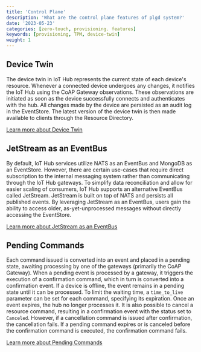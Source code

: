 ```yaml
---
title: 'Control Plane'
description: 'What are the control plane features of plgd system?'
date: '2023-05-23'
categories: [zero-touch, provisioning. features]
keywords: [provisioning, TPM, device-twin]
weight: 1
---
```


## Device Twin

The device twin in IoT Hub represents the current state of each device's resource. Whenever a connected device undergoes any changes, it notifies the IoT Hub using the CoAP Gateway observations. These observations are initiated as soon as the device successfully connects and authenticates with the hub. All changes made by the device are persisted as an audit log in the EventStore. The latest version of the device twin is then made available to clients through the Resource Directory.

[Learn more about Device Twin](../device-twin)

## JetStream as an EventBus

By default, IoT Hub services utilize NATS as an EventBus and MongoDB as an EventStore. However, there are certain use-cases that require direct subscription to the internal messaging system rather than communicating through the IoT Hub gateways. To simplify data reconciliation and allow for easier scaling of consumers, IoT Hub supports an alternative EventBus called JetStream. JetStream is built on top of NATS and persists all published events. By leveraging JetStream as an EventBus, users gain the ability to access older, as-yet-unprocessed messages without directly accessing the EventStore.

[Learn more about JetStream as an EventBus](../jetstream)

## Pending Commands

Each command issued is converted into an event and placed in a pending state, awaiting processing by one of the gateways (primarily the CoAP Gateway). When a pending event is processed by a gateway, it triggers the execution of a confirmation command, which in turn is converted into a confirmation event. If a device is offline, the event remains in a pending state until it can be processed. To limit the waiting time, a `time_to_live` parameter can be set for each command, specifying its expiration. Once an event expires, the hub no longer processes it. It is also possible to cancel a resource command, resulting in a confirmation event with the status set to `Canceled`. However, if a cancellation command is issued after confirmation, the cancellation fails. If a pending command expires or is canceled before the confirmation command is executed, the confirmation command fails.

[Learn more about Pending Commands](../pending-commands)
